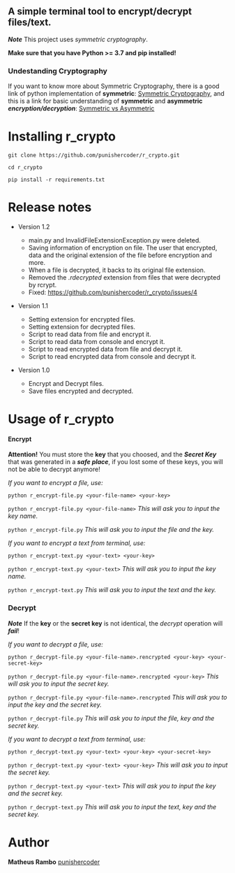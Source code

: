 ## A simple terminal tool to encrypt/decrypt files/text.

***Note*** This project uses *symmetric cryptography*.

**Make sure that you have Python >= 3.7 and pip installed!**

### Undestanding Cryptography

 If you want to know more about Symmetric Cryptography, there is a good link of python implementation of **symmetric**: [Symmetric Cryptography](https://docs.python-guide.org/scenarios/crypto/), and this is a link for basic understanding of **symmetric** and **asymmetric** ***encryption/decryption***: [Symmetric vs Asymmetric](https://www.ssl2buy.com/wiki/symmetric-vs-asymmetric-encryption-what-are-differences)
 
# Installing r_crypto
``git clone https://github.com/punishercoder/r_crypto.git``

``cd r_crypto``

``pip install -r requirements.txt``

# Release notes

 - Version 1.2
    - main.py and InvalidFileExtensionException.py were deleted.
    - Saving information of encryption on file. The user that encrypted, data and the original extension of the file before encryption and more.
    - When a file is decrypted, it backs to its original file extension.
    - Removed the *.rdecrypted* extension from files that were decrypted by rcrypt.
    - Fixed: https://github.com/punishercoder/r_crypto/issues/4

 - Version 1.1
    - Setting extension for encrypted files.
    - Setting extension for decrypted files.
    - Script to read data from file and encrypt it.
    - Script to read data from console and encrypt it.
    - Script to read encrypted data from file and decrypt it.
    - Script to read encrypted data from console and decrypt it.

- Version 1.0
    - Encrypt and Decrypt files.
    - Save files encrypted and decrypted.

# Usage of r_crypto

#### Encrypt
 
**Attention!** You must store the **key** that you choosed, and the ***Secret Key*** that was generated in a ***safe place***, if you lost some of these keys, you will not be able to decrypt anymore!
  
*If you want to encrypt a file, use:* 

``python r_encrypt-file.py <your-file-name> <your-key>``

``python r_encrypt-file.py <your-file-name>`` *This will ask you to input the key name.*

``python r_encrypt-file.py`` *This will ask you to input the file and the key.*

*If you want to encrypt a text from terminal, use:*

``python r_encrypt-text.py <your-text> <your-key>``

``python r_encrypt-text.py <your-text>`` *This will ask you to input the key name.*

``python r_encrypt-text.py`` *This will ask you to input the text and the key.*


### Decrypt
   
***Note*** If the **key** or the **secret key** is not identical, the *decrypt* operation will ***fail***!

*If you want to decrypt a file, use:*

``python r_decrypt-file.py <your-file-name>.rencrypted <your-key> <your-secret-key>``

``python r_decrypt-file.py <your-file-name>.rencrypted <your-key>`` *This will ask you to input the secret key.*

``python r_decrypt-file.py <your-file-name>.rencrypted`` *This will ask you to input the key and the secret key.*

``python r_decrypt-file.py`` *This will ask you to input the file, key and the secret key.*

 *If you want to decrypt a text from terminal, use:*

``python r_decrypt-text.py <your-text> <your-key> <your-secret-key>``

``python r_decrypt-text.py <your-text> <your-key>`` *This will ask you to input the secret key.*

``python r_decrypt-text.py <your-text>`` *This will ask you to input the key and the secret key.*

``python r_decrypt-text.py`` *This will ask you to input the text, key and the secret key.*

# Author

**Matheus Rambo** [punishercoder](https://github.com/punishercoder)

